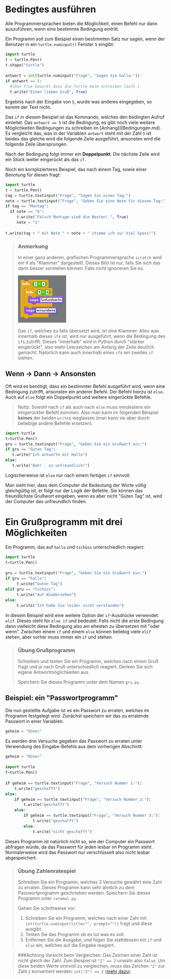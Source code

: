 # Bedingtes ausführen



Alle Programmiersprachen bieten die Möglichkeit, einen Befehl nur dann auszuführen, wenn eine bestimmte Bedingung eintritt.

Ein Programm soll zum Beispiel einen bestimmten Satz nur sagen, wenn der Benutzer in ein `turtle.numinput()` Fenster `5` eingibt:

```python
import turtle
t = turtle.Pen()
t.shape("turtle")

antwort = int(turtle.numinput("Frage", "Sagen Sie hallo:"))
if antwort == 5:
  #(Das True bewirkt dass die Turtle beim Schreiben läuft.)
  t.write("Einen lieben Gruß", True)
```

Ergebnis nach der Eingabe von `5`, wurde was anderes eingegeben, so kommt der Text nicht.

Das `if` in diesem Beispiel ist das Kommando, welches den bedingten Aufruf einleitet. Das `antwort == 5` ist die Bedingung, es gibt noch viele weitere Möglichkeiten Bedingungen zu schreiben im [Anhang]](Bedingungen.md). Es vergleicht das, was in der Variablen `antwort` steht mit der Zahl `5` ist beides das gleiche wird die folgende Zeile ausgeführt, ansonsten wird die folgende Zeile übersprungen.

Nach der Bedingung folgt immer ein **Doppelpunkt**. Die nächste Zeile wird ein Stück weiter eingerückt als das `if`.

Noch ein komplizierteres Beispiel, das nach einem Tag, sowie einer Benotung für diesen fragt:

```python
import turtle
t = turtle.Pen()
tag = turtle.textinput("Frage", "Sagen Sie einen Tag:")
note = turtle.textinput("Frage", "Geben Sie eine Note für diesen Tag:")
if tag == "Montag":
  if note == "6":
     t.write("Falsch Montage sind die Besten! ", True)
     note = "1"

t.write(tag + " mit Note " + note + " stimme ich zu! Viel Spass!")
```

> ### Anmerkung
> In einer ganz anderen, grafischen Programmiersprache `scratch` wird ein if als "Klammer" dargestellt.
> Dieses Bild ist nur, falls Sie sich das dann besser vorstellen können. Falls nicht ignorieren Sie es.
>
> ![Geschachteltes If in Scratch](img/ifinscratch.png)
>
> Das `if`, welches zu falls übersetzt wird, ist eine Klammer. Alles was innerhalb dieses `if`s ist, wird nur ausgeführt, wenn die Bedingung des `if`s zutrifft. Dieses "innerhalb" wird in Python durch "stärker eingerückt", also mehr Leerzeichen am Anfang der Zeile deutlich gemacht. Natürlich kann auch innerhalb eines `if`s ein zweites `if` stehen.

## Wenn → Dann → Ansonsten

Oft wird es benötigt, dass ein bestimmter Befehl ausgeführt wird, wenn eine Bedingung zutrifft, ansonsten ein anderer Befehl. Der Befehl hierzu ist `else`. Auch auf `else` folgt ein Doppelpunkt und weitere eingerückte Befehle.

> Notiz: Sowohl nach `if` als auch nach `else` muss mindestens ein eingerückter Befehl kommen. Also man kann  im folgenden Beispiel **keines** der beiden `write`s weglassen (man kann sie aber durch beliebige andere Befehle ersetzen).

```python
import turtle
t=turtle.Pen()
gru = turtle.textinput("Frage", "Geben Sie ein Grußwort ein:")
if gru == "Guten Tag":
   t.write("Ich antworte mit Hallo")
else:
   t.write("Bah! - zu unfreundlich!")
```

Logischerweise ist `else` nur nach einem fertigen `if` sinnvoll.

Man sieht hier, dass dem Computer die Bedeutung der Worte völlig gleichgültig ist, er folgt nur der Logik der Befehle. Sie können das freundlichste Grußwort eingeben, wenn es aber nicht "Guten Tag" ist, wird der Computer das unfreundlich finden.



# Ein Grußprogramm mit drei Möglichkeiten

Ein Programm, das auf `hallo` und `tschüss` unterschiedlich reagiert:

```python
import turtle
t=turtle.Pen()

gru = turtle.textinput("Frage", "Geben Sie ein Grußwort ein:")
if gru == "hallo":
     t.write("Guten Tag")
elif gru == "tschüss":
     t.write("Auf Wiedersehen")
else:
     t.write("Ich habe Sie leider nicht verstanden")
```
In diesem Beispiel wird eine weitere Option der `if`-Ausdrücke verwendet: `elif`. Dieses steht für `else if` und bedeutet: Falls nicht die erste Bedingung dann vielleicht diese Bedingung also am ehesten zu übersetzen mit "oder wenn". Zwischen einem `if` und einem `else` können beliebig viele `elif` stehen, aber vorher muss immer ein `if` und stehen.

> ### Übung Grußprogramm
> Schreiben und testen Sie ein Programm, welches nach einem Gruß fragt und je nach Gruß unterschiedlich reagiert. Denken Sie sich eigene Antwortmöglichkeiten aus.
>
> Speichern Sie dieses Programm unter dem Namen `gru.py`.

## Beispiel: ein "Passwortprogramm"

Die nun  gestellte Aufgabe ist es ein Passwort zu erraten, welches im Programm festgelegt wird. Zunächst speichern wir das zu erratende Passwort in einer Variablen.
```python
geheim = "Döner"
```
Es werden drei Versuche gegeben das Passwort zu erraten unter Verwendung des Eingabe-Befehls aus dem vorherigen Abschnitt:
```python
geheim = "Döner"

import turtle
t=turtle.Pen()

if geheim == turtle.textinput("Frage", "Versuch Nummer 1:"):
    t.write("geschafft")
else:
    if geheim == turtle.textinput("Frage", "Versuch Nummer 2:"):
        t.write("geschafft")
    else:
        if geheim == turtle.textinput("Frage", "Versuch Nummer 3:"):
            t.write("geschafft")
        else:
            t.write("nicht geschafft")
```

Dieses Programm ist natürlich nicht so, wie der Computer ein Passwort abfragen würde, da das Passwort für jeden lesbar im Programm steht. Normalerweise wird das Passwort nur verschlüsselt also nicht lesbar abgespeichert.

> ### Übung Zahlenratespiel
> Schreiben Sie ein Programm, welches 3 Versuche gewährt eine Zahl zu erraten. Dieses Programm kann sehr ähnlich zu dem Passwortprogramm geschrieben werden.
> Speichern Sie dieses Programm unter `ratemal.py`.
>
> Gehen Sie schrittweise vor:
> 1. Schreiben Sie ein Programm, welches nach einer Zahl mit `int(turtle.numinput(title="", prompt=""))` fragt und diese ausgibt.
> 2. Testen Sie das Programm ob es tut was es soll.
> 3. Entfernen Sie die Ausgabe, und fügen Sie stattdessen ein `if` und `else` ein, welches auf die Eingabe reagiert.

> ###Achtung
> Vorsicht beim Vergleichen: Das Zeichen einer Zahl ist nicht gleich der Zahl. Zum Beispiel ist `"2" == 2` unwahr also `False`. Um diese beiden Werte sinnvoll zu vergleichen, muss das Zeichen `"2"` zur Zahl `2` konvertiert werden: `int("2") == 2` ([mehr dazu](../x-anhang/4-datentypen.md#umwandlung-von-datentypen)).
